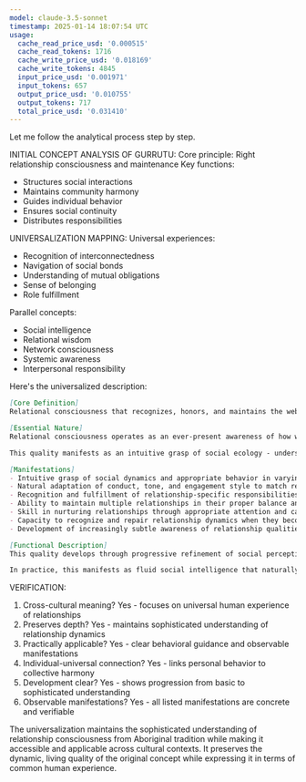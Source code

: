 ```yaml
---
model: claude-3.5-sonnet
timestamp: 2025-01-14 18:07:54 UTC
usage:
  cache_read_price_usd: '0.000515'
  cache_read_tokens: 1716
  cache_write_price_usd: '0.018169'
  cache_write_tokens: 4845
  input_price_usd: '0.001971'
  input_tokens: 657
  output_price_usd: '0.010755'
  output_tokens: 717
  total_price_usd: '0.031410'
---
```


Let me follow the analytical process step by step.

INITIAL CONCEPT ANALYSIS OF GURRUTU:
Core principle: Right relationship consciousness and maintenance
Key functions:
- Structures social interactions
- Maintains community harmony
- Guides individual behavior
- Ensures social continuity
- Distributes responsibilities

UNIVERSALIZATION MAPPING:
Universal experiences:
- Recognition of interconnectedness
- Navigation of social bonds
- Understanding of mutual obligations
- Sense of belonging
- Role fulfillment

Parallel concepts:
- Social intelligence
- Relational wisdom
- Network consciousness
- Systemic awareness
- Interpersonal responsibility

Here's the universalized description:

```markdown
[Core Definition]
Relational consciousness that recognizes, honors, and maintains the web of connections linking self to others, understanding how each relationship carries specific qualities, responsibilities, and ways of relating that contribute to collective harmony and individual growth.

[Essential Nature]
Relational consciousness operates as an ever-present awareness of how we are situated within networks of relationship, each carrying its own character and calling for specific ways of being and acting. It combines acute social perception with practical wisdom about appropriate conduct, creating a dynamic balance between individual authenticity and social harmony.

This quality manifests as an intuitive grasp of social ecology - understanding how relationships form patterns that sustain community life while shaping individual development. It guides behavior through insight rather than rules, sensing what each relationship needs to flourish.

[Manifestations]
- Intuitive grasp of social dynamics and appropriate behavior in varying relationships
- Natural adaptation of conduct, tone, and engagement style to match relationship context
- Recognition and fulfillment of relationship-specific responsibilities and obligations
- Ability to maintain multiple relationships in their proper balance and character
- Skill in nurturing relationships through appropriate attention and care
- Capacity to recognize and repair relationship dynamics when they become strained
- Development of increasingly subtle awareness of relationship qualities and needs

[Functional Description]
This quality develops through progressive refinement of social perception and relationship consciousness. Beginning with basic recognition of different relationship types, it evolves into nuanced understanding of relationship qualities and dynamics. Through experience and reflection, one develops increasingly sophisticated ability to sense, navigate, and nurture different kinds of relationships while maintaining their proper character and boundaries.

In practice, this manifests as fluid social intelligence that naturally adjusts to context while maintaining authenticity. It enables one to move smoothly between different relationship modes, fulfilling various social roles while preserving genuine connection. This creates a foundation for stable, healthy communities where individuals can fully develop within a supportive network of meaningful relationships.
```

VERIFICATION:
1. Cross-cultural meaning? Yes - focuses on universal human experience of relationships
2. Preserves depth? Yes - maintains sophisticated understanding of relationship dynamics
3. Practically applicable? Yes - clear behavioral guidance and observable manifestations
4. Individual-universal connection? Yes - links personal behavior to collective harmony
5. Development clear? Yes - shows progression from basic to sophisticated understanding
6. Observable manifestations? Yes - all listed manifestations are concrete and verifiable

The universalization maintains the sophisticated understanding of relationship consciousness from Aboriginal tradition while making it accessible and applicable across cultural contexts. It preserves the dynamic, living quality of the original concept while expressing it in terms of common human experience.